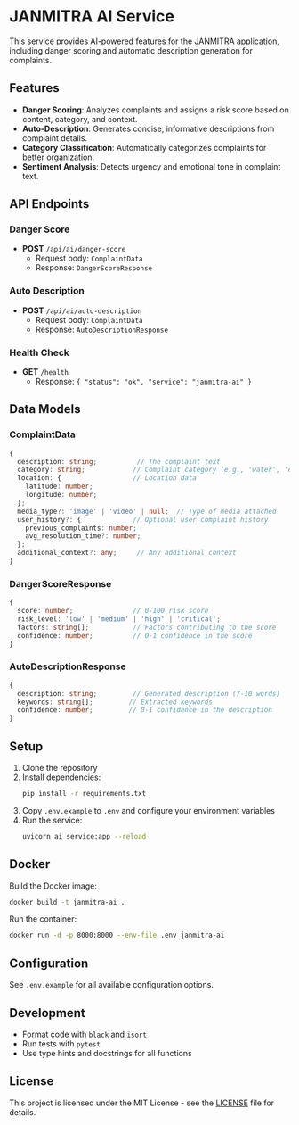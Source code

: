 # JANMITRA AI Service

This service provides AI-powered features for the JANMITRA application, including danger scoring and automatic description generation for complaints.

## Features

- **Danger Scoring**: Analyzes complaints and assigns a risk score based on content, category, and context.
- **Auto-Description**: Generates concise, informative descriptions from complaint details.
- **Category Classification**: Automatically categorizes complaints for better organization.
- **Sentiment Analysis**: Detects urgency and emotional tone in complaint text.

## API Endpoints

### Danger Score

- **POST** `/api/ai/danger-score`
  - Request body: `ComplaintData`
  - Response: `DangerScoreResponse`

### Auto Description

- **POST** `/api/ai/auto-description`
  - Request body: `ComplaintData`
  - Response: `AutoDescriptionResponse`

### Health Check

- **GET** `/health`
  - Response: `{ "status": "ok", "service": "janmitra-ai" }`

## Data Models

### ComplaintData

```typescript
{
  description: string;          // The complaint text
  category: string;            // Complaint category (e.g., 'water', 'electricity')
  location: {                  // Location data
    latitude: number;
    longitude: number;
  };
  media_type?: 'image' | 'video' | null;  // Type of media attached
  user_history?: {             // Optional user complaint history
    previous_complaints: number;
    avg_resolution_time?: number;
  };
  additional_context?: any;     // Any additional context
}
```

### DangerScoreResponse

```typescript
{
  score: number;               // 0-100 risk score
  risk_level: 'low' | 'medium' | 'high' | 'critical';
  factors: string[];           // Factors contributing to the score
  confidence: number;          // 0-1 confidence in the score
}
```

### AutoDescriptionResponse

```typescript
{
  description: string;         // Generated description (7-10 words)
  keywords: string[];         // Extracted keywords
  confidence: number;         // 0-1 confidence in the description
}
```

## Setup

1. Clone the repository
2. Install dependencies:
   ```bash
   pip install -r requirements.txt
   ```
3. Copy `.env.example` to `.env` and configure your environment variables
4. Run the service:
   ```bash
   uvicorn ai_service:app --reload
   ```

## Docker

Build the Docker image:
```bash
docker build -t janmitra-ai .
```

Run the container:
```bash
docker run -d -p 8000:8000 --env-file .env janmitra-ai
```

## Configuration

See `.env.example` for all available configuration options.

## Development

- Format code with `black` and `isort`
- Run tests with `pytest`
- Use type hints and docstrings for all functions

## License

This project is licensed under the MIT License - see the [LICENSE](LICENSE) file for details.
